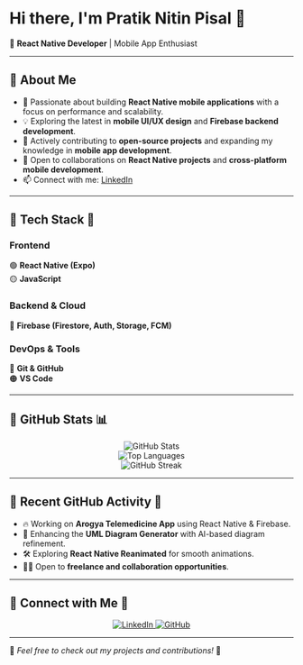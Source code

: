 # Hi there, I'm Pratik Nitin Pisal 👋  

🚀 **React Native Developer** | Mobile App Enthusiast  

---

## 🔹 About Me  

- 🔧 Passionate about building **React Native mobile applications** with a focus on performance and scalability.  
- 💡 Exploring the latest in **mobile UI/UX design** and **Firebase backend development**.  
- 🎯 Actively contributing to **open-source projects** and expanding my knowledge in **mobile app development**.  
- 🤝 Open to collaborations on **React Native projects** and **cross-platform mobile development**.  
- 📫 Connect with me: [LinkedIn](https://www.linkedin.com/in/pratik-pisal-6933542b1)  

---

## 🔹 Tech Stack 🚀  

### **Frontend**  
🟢 **React Native (Expo)**  
🟡 **JavaScript**  

### **Backend & Cloud**  
🔵 **Firebase (Firestore, Auth, Storage, FCM)**  

### **DevOps & Tools**  
🔴 **Git & GitHub**  
🟠 **VS Code**  

---

## 🔹 GitHub Stats 📊  

<p align="center">
  <img src="https://github-readme-stats.vercel.app/api?username=PratikPisal4304&show_icons=true&theme=radical" alt="GitHub Stats" />
  <br>
  <img src="https://github-readme-stats.vercel.app/api/top-langs/?username=PratikPisal4304&layout=compact&theme=radical" alt="Top Languages" />
  <br>
  <img src="https://github-readme-streak-stats.herokuapp.com/?user=PratikPisal4304&theme=radical" alt="GitHub Streak" />
</p>  

---

## 🔹 Recent GitHub Activity 🚀  

- 🔥 Working on **Arogya Telemedicine App** using React Native & Firebase.  
- 📌 Enhancing the **UML Diagram Generator** with AI-based diagram refinement.  
- 🛠️ Exploring **React Native Reanimated** for smooth animations.  
- 👨‍💻 Open to **freelance and collaboration opportunities**.  

---

## 🔹 Connect with Me 🤝  

<p align="center">
  <a href="https://www.linkedin.com/in/pratik-pisal-6933542b1">
    <img src="https://img.shields.io/badge/LinkedIn-0077B5?style=for-the-badge&logo=linkedin&logoColor=white" alt="LinkedIn" />
  </a>
  <a href="https://github.com/PratikPisal4304">
    <img src="https://img.shields.io/badge/GitHub-181717?style=for-the-badge&logo=github&logoColor=white" alt="GitHub" />
  </a>
</p>  

---

🔹 *Feel free to check out my projects and contributions!* 🚀
